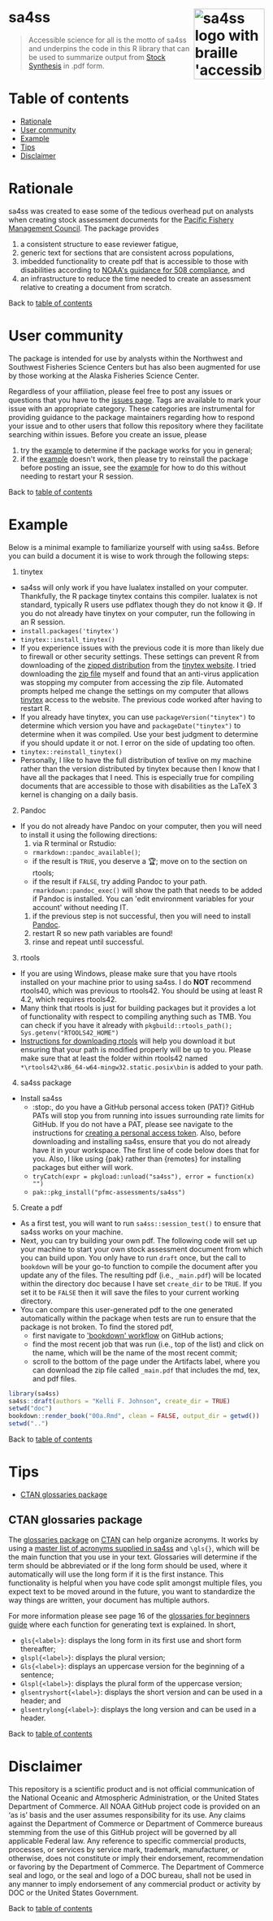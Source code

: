 # sa4ss <a href='https://github.com/pfmc-assessments/sa4ss'><img src='inst/logo/sa4ss.png' align="right" height="139" alt="sa4ss logo with braille 'accessible science for all'"/></a>

> Accessible science for all is the motto of sa4ss and underpins the code in
> this R library that can be used to summarize output from [Stock
> Synthesis][ss3] in .pdf form.

# Table of contents

* [Rationale](#rationale)
* [User community](#user-community)
* [Example](#example)
* [Tips](#tips)
* [Disclaimer](#disclaimer)

# Rationale

sa4ss was created to ease some of the tedious overhead put on analysts when
creating stock assessment documents for the [Pacific Fishery Management
Council](www.pcouncil.org). The package provides
1. a consistent structure to ease reviewer fatigue,
1. generic text for sections that are consistent across populations,
1. imbedded functionality to create pdf that is accessible to those with
   disabilities according to [NOAA's guidance for 508
   compliance](https://libguides.library.noaa.gov/Section508), and
1. an infrastructure to reduce the time  needed to create an assessment
   relative to creating a document from scratch.

Back to [table of contents](#table-of-contents)

# User community

The package is intended for use by analysts within the Northwest and Southwest
Fisheries Science Centers but has also been augmented for use by those working
at the Alaska Fisheries Science Center.

Regardless of your affiliation, please feel free to post any issues or
questions that you have to the [issues
page](https://github.com/pfmc-assessments/sa4ss/issues). Tags are available to
mark your issue with an appropriate category. These categories are instrumental
for providing guidance to the package maintainers regarding how to respond your
issue and to other users that follow this repository where they facilitate
searching within issues. Before you create an issue, please
1. try the [example](#example) to determine if the package works for you in
   general;
1. if the [example](#example) doesn't work, then please try to reinstall the
package before posting an issue, see the [example](#example) for how to do this
without needing to restart your R session.

Back to [table of contents](#table-of-contents)

# Example

Below is a minimal example to familiarize yourself with using sa4ss. Before you
can build a document it is wise to work through the following steps:

1. tinytex
  * sa4ss will only work if you have lualatex installed on your computer.
    Thankfully, the R package tinytex contains this compiler. lualatex is not
    standard, typically R users use pdflatex though they do not know it
    :smile:. If you do not already have tinytex on your computer, run the
    following in an R session.
  * `install.packages('tinytex')`
  * `tinytex::install_tinytex()`
  * If you experience issues with the previous code it is more than likely due
    to firewall or other security settings. These settings can prevent R from
    downloading of the [zipped distribution][tinytex_zip] from the [tinytex
    website][tinytex]. I tried downloading the [zip file][tinytex_zip] myself
    and found that an anti-virus application was stopping my computer from
    accessing the zip file. Automated prompts helped me change the settings on
    my computer that allows [tinytex][tinytex] access to the website. The
    previous code worked after having to restart R.
  * If you already have tinytex, you can use `packageVersion("tinytex")` to
    determine which version you have and `packageDate("tinytex")` to determine when
    it was compiled. Use your best judgment to determine if you should update it or
    not. I error on the side of updating too often.
  * `tinytex::reinstall_tinytex()`
  * Personally, I like to have the full distribution of texlive on my machine
    rather than the version distributed by tinytex because then I know that I have
    all the packages that I need. This is especially true for compiling documents
    that are accessible to those with disabilities as the LaTeX 3 kernel is
    changing on a daily basis.
2. Pandoc
  * If you do not already have Pandoc on your computer, then you will need to
    install it using the following directions:
    1. via R terminal or Rstudio:
      * `rmarkdown::pandoc_available()`;
      * if the result is `TRUE`, you deserve a :trophy:; move on to the section on
        rtools;
      * if the result if `FALSE`, try adding Pandoc to your path.
      `rmarkdown::pandoc_exec()` will show the path that needs to be added if
      Pandoc is installed. You can 'edit environment variables for your account'
      without needing IT.
    1. if the previous step is not successful, then you will need to install
      [Pandoc](https://pandoc.org/installing.html).
    1. restart R so new path variables are found!
    1. rinse and repeat until successful.
3. rtools
  * If you are using Windows, please make sure that you have rtools installed
    on your machine prior to using sa4ss. I do **NOT** recommend rtools40,
    which was previous to rtools42. You should be using at least R 4.2, which
    requires rtools42.
  * Many think that rtools is just for building packages but it provides a lot of
    functionality with respect to compiling anything such as TMB. You can check if
    you have it already with `pkgbuild::rtools_path(); Sys.getenv("RTOOLS42_HOME")`
  * [Instructions for downloading
    rtools](https://cran.r-project.org/bin/windows/Rtools/) will help you
    download it but ensuring that your path is modified properly will be up to
    you. Please make sure that at least the folder within rtools42 named
    `*\rtools42\x86_64-w64-mingw32.static.posix\bin` is added to your path.
4. sa4ss package
  * Install sa4ss
    * :stop:, do you have a GitHub personal access token (PAT)? GitHub PATs will stop
      you from running into issues surrounding rate limits for GitHub. If you do not
      have a PAT, please see navigate to the instructions for [creating a personal
      access token](
      https://docs.github.com/en/github/authenticating-to-github/creating-a-personal-access-token).
      Also, before downloading and installing sa4ss, ensure that you do not already
      have it in your workspace. The first line of code below does that for you.
      Also, I like using {pak} rather than {remotes} for installing packages but
      either will work.
    * `tryCatch(expr = pkgload::unload("sa4ss"), error = function(x) "")`
    * `pak::pkg_install("pfmc-assessments/sa4ss")`
5. Create a pdf
  * As a first test, you will want to run `sa4ss::session_test()` to ensure
    that sa4ss works on your machine.
  * Next, you can try building your own pdf. The following code will set up your
    machine to start your own stock assessment document from which you can build
    upon. You only have to run `draft` once, but the call to `bookdown` will be
    your go-to function to compile the document after you update any of the files.
    The resulting pdf (i.e., `_main.pdf`) will be located within the directory doc
    because I have set `create_dir` to be `TRUE`. If you set it to be `FALSE` then
    it will save the files to your current working directory.
  * You can compare this user-generated pdf to the one generated automatically
    within the package when tests are run to ensure that the package is not broken.
    To find the stored pdf,
    * first navigate to ['bookdown'
      workflow](https://github.com/pfmc-assessments/sa4ss/actions/workflows/bookdown.yaml)
      on GitHub actions;
    * find the most recent job that was run (i.e., top of the list) and click
      on the name, which will be the name of the most recent commit;
    * scroll to the bottom of the page under the Artifacts label, where you can
      download the zip file called `_main.pdf` that includes the md, tex, and
      pdf files.

``` r
library(sa4ss)
sa4ss::draft(authors = "Kelli F. Johnson", create_dir = TRUE)
setwd("doc")
bookdown::render_book("00a.Rmd", clean = FALSE, output_dir = getwd())
setwd("..")
```

Back to [table of contents](#table-of-contents)

# Tips

* [CTAN glossaries package](#glossaries)

## CTAN glossaries package

The [glossaries package][glossaries] on [CTAN][ctan] can help organize
acronyms. It works by using a [master list of acronyms supplied in sa4ss](
https://github.com/pfmc-assessments/sa4ss/blob/master/inst/rmarkdown/templates/sa/skeleton/sa4ss_glossaries.tex)
and `\gls{}`, which will be the main function that you use in your text.
Glossaries will determine if the term should be abbreviated or if the long form
should be used, where it automatically will use the long form if it is the
first instance. This functionality is helpful when you have code split amongst
multiple files, you expect text to be moved around in the future, you want to
standardize the way things are written, your document has multiple authors.

For more information please see page 16 of the [glossaries for beginners
guide](
https://ctan.math.illinois.edu/macros/latex/contrib/glossaries/glossariesbegin.pdf)
where each function for generating text is explained. In short,

  * `gls{<label>}`: displays the long form in its first use and short form thereafter;
  * `glspl{<label>}`: displays the plural version;
  * `Gls{<label>}`: displays an uppercase version for the beginning of a sentence;
  * `Glspl{<label>}`: displays the plural form of the uppercase version;
  * `glsentryshort{<label>}`: displays the short version and can be used in a header; and
  * `glsentrylong{<label>}`: displays the long version and can be used in a header.

Back to [table of contents](#table-of-contents)

# Disclaimer

This repository is a scientific product and is not official communication of
the National Oceanic and Atmospheric Administration, or the United States
Department of Commerce. All NOAA GitHub project code is provided on an ‘as is’
basis and the user assumes responsibility for its use. Any claims against the
Department of Commerce or Department of Commerce bureaus stemming from the use
of this GitHub project will be governed by all applicable Federal law. Any
reference to specific commercial products, processes, or services by service
mark, trademark, manufacturer, or otherwise, does not constitute or imply their
endorsement, recommendation or favoring by the Department of Commerce. The
Department of Commerce seal and logo, or the seal and logo of a DOC bureau,
shall not be used in any manner to imply endorsement of any commercial product
or activity by DOC or the United States Government.

[ctan]: <https://ctan.org/> "The Comprehensive TEX Archive Network"
[glossaries]: <https://ctan.org/pkg/glossaries?lang=en> "Glossaries package on CTAN"
[ss3]: <https://github.com/nmfs-stock-synthesis/stock-synthesis> "Stock Synthesis code base"
[tinytex]: <https://yihui.org/tinytex> "tinytex website"
[tinytex_zip]: <https://yihui.org/tinytex/TinyTeX-1.zip> "Download tinytex zip file"

Back to [table of contents](#table-of-contents)
